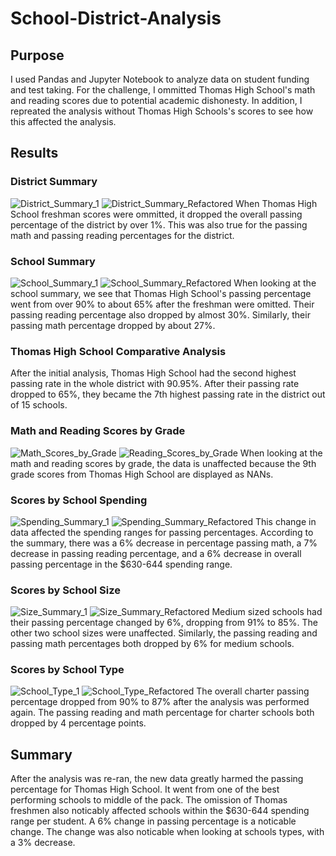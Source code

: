 # School-District-Analysis
## Purpose
I used Pandas and Jupyter Notebook to analyze data on student funding and test taking.
For the challenge, I ommitted Thomas High School's math and reading scores due to potential academic dishonesty.
In addition, I repreated the analysis without Thomas High Schools's scores to see how this affected the analysis.
## Results
### District Summary
![District_Summary_1](https://user-images.githubusercontent.com/87148177/132140832-94c83b8c-bfa0-49fe-a162-858151250456.png)
![District_Summary_Refactored](https://user-images.githubusercontent.com/87148177/132140847-b0813852-ad14-447e-9ccf-370cef9bb3cc.jpg)
When Thomas High School freshman scores were ommitted, it dropped the overall passing percentage of the district by over 1%.
This was also true for the passing math and passing reading percentages for the district.
### School Summary
![School_Summary_1](https://user-images.githubusercontent.com/87148177/132141011-ffa7460d-b2df-4ef7-919f-4e10cb47224f.png)
![School_Summary_Refactored](https://user-images.githubusercontent.com/87148177/132141013-0106f926-1172-4453-900a-29b106ec16ae.jpg)
When looking at the school summary, we see that Thomas High School's passing percentage went from over 90% to about 65% after the freshman were omitted.
Their passing reading percentage also dropped by almost 30%.
Similarly, their passing math percentage dropped by about 27%.
### Thomas High School Comparative Analysis
After the initial analysis, Thomas High School had the second highest passing rate in the whole district with 90.95%.
After their passing rate dropped to 65%, they became the 7th highest passing rate in the district out of 15 schools.
### Math and Reading Scores by Grade
![Math_Scores_by_Grade](https://user-images.githubusercontent.com/87148177/132141494-cfe6b447-742b-4ffe-a659-19a66223bba5.png)
![Reading_Scores_by_Grade](https://user-images.githubusercontent.com/87148177/132141497-089e870c-dd70-4f93-9885-e4ce74c38f5d.png)
When looking at the math and reading scores by grade, the data is unaffected because the 9th grade scores from Thomas High School are displayed as NANs.
### Scores by School Spending
![Spending_Summary_1](https://user-images.githubusercontent.com/87148177/132141687-09c89d22-1c22-40a4-9750-b76bae9dd86c.png)
![Spending_Summary_Refactored](https://user-images.githubusercontent.com/87148177/132141692-9c6a9594-9c53-4c2e-a66a-186d986cd2a9.png)
This change in data affected the spending ranges for passing percentages. 
According to the summary, there was a 6% decrease in percentage passing math, a 7% decrease in passing reading percentage, and a 6% decrease in overall passing percentage in the $630-644 spending range.
### Scores by School Size
![Size_Summary_1](https://user-images.githubusercontent.com/87148177/132141793-70ba68cf-50cf-4034-9b65-0b6bce80f67b.png)
![Size_Summary_Refactored](https://user-images.githubusercontent.com/87148177/132141796-a36c2b59-41e6-4db3-bf0f-d4f76652d069.png)
Medium sized schools had their passing percentage changed by 6%, dropping from 91% to 85%. The other two school sizes were unaffected.
Similarly, the passing reading and passing math percentages both dropped by 6% for medium schools.
### Scores by School Type
![School_Type_1](https://user-images.githubusercontent.com/87148177/132141924-d597d58e-a4f2-4cb5-b3a6-5e4a3fdd8b6a.png)
![School_Type_Refactored](https://user-images.githubusercontent.com/87148177/132141925-4f3d7231-fe2c-4f7b-8d9a-31e7c2deae81.png)
The overall charter passing percentage dropped from 90% to 87% after the analysis was performed again.
The passing reading and math percentage for charter schools both dropped by 4 percentage points.
## Summary
After the analysis was re-ran, the new data greatly harmed the passing percentage for Thomas High School.
It went from one of the best performing schools to middle of the pack. The omission of Thomas freshmen also noticably affected schools within
the $630-644 spending range per student. A 6% change in passing percentage is a noticable change. 
The change was also noticable when looking at schools types, with a 3% decrease.
